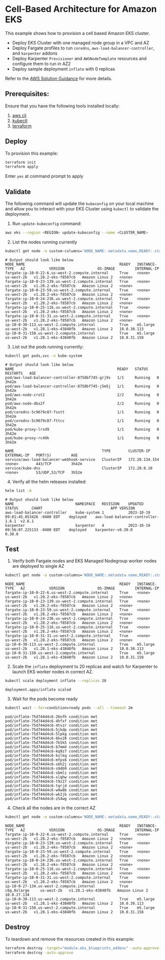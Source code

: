 # Cell-Based Architecture for Amazon EKS

This example shows how to provision a cell based Amazon EKS cluster.

* Deploy EKS Cluster with one managed node group in a VPC and AZ
* Deploy Fargate profiles to run `coredns`, `aws-load-balancer-controller`, and `karpenter` addons
* Deploy Karpenter `Provisioner` and `AWSNodeTemplate` resources and configure them to run in AZ2
* Deploy sample deployment `inflate` with 0 replicas

Refer to the [AWS Solution Guidance](https://aws.amazon.com/solutions/guidance/cell-based-architecture-for-amazon-eks/) for more details.

## Prerequisites:

Ensure that you have the following tools installed locally:

1. [aws cli](https://docs.aws.amazon.com/cli/latest/userguide/install-cliv2.html)
2. [kubectl](https://Kubernetes.io/docs/tasks/tools/)
3. [terraform](https://learn.hashicorp.com/tutorials/terraform/install-cli)

## Deploy

To provision this example:

```sh
terraform init
terraform apply
```

Enter `yes` at command prompt to apply

## Validate

The following command will update the `kubeconfig` on your local machine and allow you to interact with your EKS Cluster using `kubectl` to validate the deployment.

1. Run `update-kubeconfig` command:

```sh
aws eks --region <REGION> update-kubeconfig --name <CLUSTER_NAME>
```

2. List the nodes running currently

```sh
kubectl get node -o custom-columns='NODE_NAME:.metadata.name,READY:.status.conditions[?(@.type=="Ready")].status,INSTANCE-TYPE:.metadata.labels.node\.kubernetes\.io/instance-type,AZ:.metadata.labels.topology\.kubernetes\.io/zone,VERSION:.status.nodeInfo.kubeletVersion,OS-IMAGE:.status.nodeInfo.osImage,INTERNAL-IP:.metadata.annotations.alpha\.kubernetes\.io/provided-node-ip'
```

```
# Output should look like below
NODE_NAME                                           READY   INSTANCE-TYPE   AZ           VERSION               OS-IMAGE         INTERNAL-IP
fargate-ip-10-0-22-6.us-west-2.compute.internal     True    <none>          us-west-2b   v1.28.2-eks-f8587cb   Amazon Linux 2   <none>
fargate-ip-10-0-23-139.us-west-2.compute.internal   True    <none>          us-west-2b   v1.28.2-eks-f8587cb   Amazon Linux 2   <none>
fargate-ip-10-0-23-59.us-west-2.compute.internal    True    <none>          us-west-2b   v1.28.2-eks-f8587cb   Amazon Linux 2   <none>
fargate-ip-10-0-24-236.us-west-2.compute.internal   True    <none>          us-west-2b   v1.28.2-eks-f8587cb   Amazon Linux 2   <none>
fargate-ip-10-0-25-116.us-west-2.compute.internal   True    <none>          us-west-2b   v1.28.2-eks-f8587cb   Amazon Linux 2   <none>
fargate-ip-10-0-31-31.us-west-2.compute.internal    True    <none>          us-west-2b   v1.28.2-eks-f8587cb   Amazon Linux 2   <none>
ip-10-0-30-113.us-west-2.compute.internal           True    m5.large        us-west-2b   v1.28.1-eks-43840fb   Amazon Linux 2   10.0.30.113
ip-10-0-31-158.us-west-2.compute.internal           True    m5.large        us-west-2b   v1.28.1-eks-43840fb   Amazon Linux 2   10.0.31.158
```

3. List out the pods running currently:

```sh
kubectl get pods,svc -n kube-system
```

```
# Output should look like below
NAME                                               READY   STATUS    RESTARTS   AGE
pod/aws-load-balancer-controller-8758bf745-grj9s   1/1     Running   0          3h42m
pod/aws-load-balancer-controller-8758bf745-j5m5j   1/1     Running   0          3h42m
pod/aws-node-crst2                                 2/2     Running   0          3h42m
pod/aws-node-dbs2f                                 2/2     Running   0          3h42m
pod/coredns-5c9679c87-fsxtt                        1/1     Running   0          3h42m
pod/coredns-5c9679c87-fttcc                        1/1     Running   0          3h42m
pod/kube-proxy-lrsd9                               1/1     Running   0          3h42m
pod/kube-proxy-rc49k                               1/1     Running   0          3h42m

NAME                                        TYPE        CLUSTER-IP       EXTERNAL-IP   PORT(S)         AGE
service/aws-load-balancer-webhook-service   ClusterIP   172.20.134.154   <none>        443/TCP         3h42m
service/kube-dns                            ClusterIP   172.20.0.10      <none>        53/UDP,53/TCP   3h52m
```

4. Verify all the helm releases installed:

```sh
helm list -A
```

```
# Output should look like below
NAME                        	NAMESPACE  	REVISION	UPDATED                             	STATUS  	CHART                             	APP VERSION
aws-load-balancer-controller	kube-system	1       	2023-10-19 09:01:45.053426 -0400 EDT	deployed	aws-load-balancer-controller-1.6.1	v2.6.1
karpenter                   	karpenter  	4       	2023-10-19 09:56:07.225133 -0400 EDT	deployed	karpenter-v0.30.0                 	0.30.0
```

## Test

1. Verify both Fargate nodes and EKS Managed Nodegroup worker nodes are deployed to single AZ

```sh
kubectl get node -o custom-columns='NODE_NAME:.metadata.name,READY:.status.conditions[?(@.type=="Ready")].status,INSTANCE-TYPE:.metadata.labels.node\.kubernetes\.io/instance-type,AZ:.metadata.labels.topology\.kubernetes\.io/zone,VERSION:.status.nodeInfo.kubeletVersion,OS-IMAGE:.status.nodeInfo.osImage,INTERNAL-IP:.metadata.annotations.alpha\.kubernetes\.io/provided-node-ip'
```

```
NODE_NAME                                           READY   INSTANCE-TYPE   AZ           VERSION               OS-IMAGE         INTERNAL-IP
fargate-ip-10-0-22-6.us-west-2.compute.internal     True    <none>          us-west-2b   v1.28.2-eks-f8587cb   Amazon Linux 2   <none>
fargate-ip-10-0-23-139.us-west-2.compute.internal   True    <none>          us-west-2b   v1.28.2-eks-f8587cb   Amazon Linux 2   <none>
fargate-ip-10-0-23-59.us-west-2.compute.internal    True    <none>          us-west-2b   v1.28.2-eks-f8587cb   Amazon Linux 2   <none>
fargate-ip-10-0-24-236.us-west-2.compute.internal   True    <none>          us-west-2b   v1.28.2-eks-f8587cb   Amazon Linux 2   <none>
fargate-ip-10-0-25-116.us-west-2.compute.internal   True    <none>          us-west-2b   v1.28.2-eks-f8587cb   Amazon Linux 2   <none>
fargate-ip-10-0-31-31.us-west-2.compute.internal    True    <none>          us-west-2b   v1.28.2-eks-f8587cb   Amazon Linux 2   <none>
ip-10-0-30-113.us-west-2.compute.internal           True    m5.large        us-west-2b   v1.28.1-eks-43840fb   Amazon Linux 2   10.0.30.113
ip-10-0-31-158.us-west-2.compute.internal           True    m5.large        us-west-2b   v1.28.1-eks-43840fb   Amazon Linux 2   10.0.31.158
```

2. Scale the `inflate` deployment to 20 replicas and watch for Karpenter to launch EKS worker nodes in correct AZ.

```sh
kubectl scale deployment inflate --replicas 20
```

```
deployment.apps/inflate scaled
```

3. Wait for the pods become ready

```sh
kubectl wait --for=condition=ready pods --all --timeout 2m
```

```
pod/inflate-75d744d4c6-26nfh condition met
pod/inflate-75d744d4c6-4hfxf condition met
pod/inflate-75d744d4c6-4tvzr condition met
pod/inflate-75d744d4c6-5jkdp condition met
pod/inflate-75d744d4c6-5lpkg condition met
pod/inflate-75d744d4c6-6kv28 condition met
pod/inflate-75d744d4c6-7k5k5 condition met
pod/inflate-75d744d4c6-b7mm4 condition met
pod/inflate-75d744d4c6-kq9z7 condition met
pod/inflate-75d744d4c6-kslkq condition met
pod/inflate-75d744d4c6-mfps6 condition met
pod/inflate-75d744d4c6-s6h2j condition met
pod/inflate-75d744d4c6-s9db9 condition met
pod/inflate-75d744d4c6-sbmlz condition met
pod/inflate-75d744d4c6-slqhw condition met
pod/inflate-75d744d4c6-t9z27 condition met
pod/inflate-75d744d4c6-tqrjd condition met
pod/inflate-75d744d4c6-w9w8b condition met
pod/inflate-75d744d4c6-wk2jb condition met
pod/inflate-75d744d4c6-z54wg condition met
```

4. Check all the nodes are in the correct AZ

```sh
kubectl get node -o custom-columns='NODE_NAME:.metadata.name,READY:.status.conditions[?(@.type=="Ready")].status,INSTANCE-TYPE:.metadata.labels.node\.kubernetes\.io/instance-type,AZ:.metadata.labels.topology\.kubernetes\.io/zone,VERSION:.status.nodeInfo.kubeletVersion,OS-IMAGE:.status.nodeInfo.osImage,INTERNAL-IP:.metadata.annotations.alpha\.kubernetes\.io/provided-node-ip'
```
```
NODE_NAME                                           READY   INSTANCE-TYPE   AZ           VERSION               OS-IMAGE         INTERNAL-IP
fargate-ip-10-0-22-6.us-west-2.compute.internal     True    <none>          us-west-2b   v1.28.2-eks-f8587cb   Amazon Linux 2   <none>
fargate-ip-10-0-23-139.us-west-2.compute.internal   True    <none>          us-west-2b   v1.28.2-eks-f8587cb   Amazon Linux 2   <none>
fargate-ip-10-0-23-59.us-west-2.compute.internal    True    <none>          us-west-2b   v1.28.2-eks-f8587cb   Amazon Linux 2   <none>
fargate-ip-10-0-24-236.us-west-2.compute.internal   True    <none>          us-west-2b   v1.28.2-eks-f8587cb   Amazon Linux 2   <none>
fargate-ip-10-0-25-116.us-west-2.compute.internal   True    <none>          us-west-2b   v1.28.2-eks-f8587cb   Amazon Linux 2   <none>
fargate-ip-10-0-31-31.us-west-2.compute.internal    True    <none>          us-west-2b   v1.28.2-eks-f8587cb   Amazon Linux 2   <none>
ip-10-0-27-134.us-west-2.compute.internal           True    c6g.8xlarge     us-west-2b   v1.28.1-eks-43840fb   Amazon Linux 2   10.0.27.134
ip-10-0-30-113.us-west-2.compute.internal           True    m5.large        us-west-2b   v1.28.1-eks-43840fb   Amazon Linux 2   10.0.30.113
ip-10-0-31-158.us-west-2.compute.internal           True    m5.large        us-west-2b   v1.28.1-eks-43840fb   Amazon Linux 2   10.0.31.158
```

## Destroy

To teardown and remove the resources created in this example:

```sh
terraform destroy -target="module.eks_blueprints_addons" -auto-approve
terraform destroy -auto-approve
```
